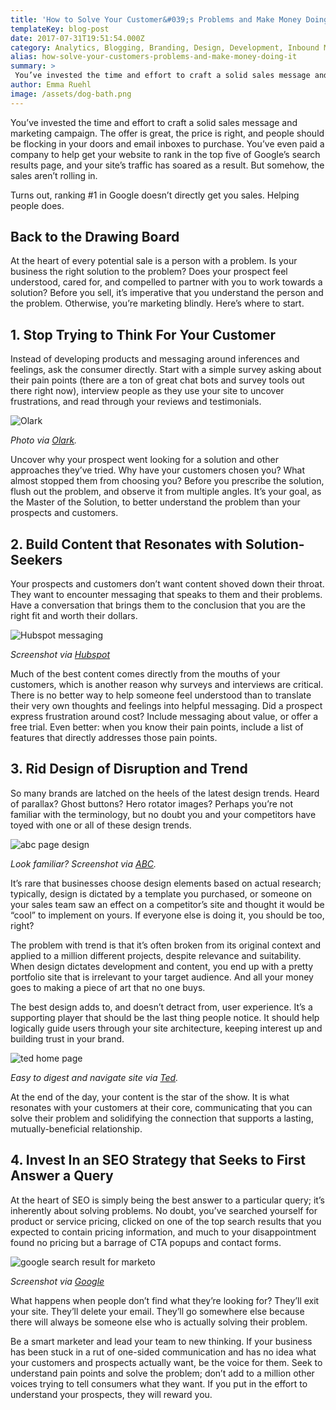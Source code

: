 ```yaml
---
title: 'How to Solve Your Customer&#039;s Problems and Make Money Doing It'
templateKey: blog-post
date: 2017-07-31T19:51:54.000Z
category: Analytics, Blogging, Branding, Design, Development, Inbound Marketing, Marketing, SEM and SEO, Strategy, UX Design
alias: how-solve-your-customers-problems-and-make-money-doing-it
summary: > 
 You’ve invested the time and effort to craft a solid sales message and marketing campaign. The offer is great, the price is right, and people should be flocking in your doors and email inboxes to purchase. You’ve even paid a company to help get your website to rank in the top five of Google’s search results page, and your site’s traffic has soared as a result. But somehow, the sales aren’t rolling in.  Turns out, ranking #1 in Google doesn’t directly get you sales. Helping people does.
author: Emma Ruehl
image: /assets/dog-bath.png
---
```


You’ve invested the time and effort to craft a solid sales message and marketing campaign. The offer is great, the price is right, and people should be flocking in your doors and email inboxes to purchase. You’ve even paid a company to help get your website to rank in the top five of Google’s search results page, and your site’s traffic has soared as a result. But somehow, the sales aren’t rolling in.

Turns out, ranking #1 in Google doesn’t directly get you sales. Helping people does.

Back to the Drawing Board
-------------------------

At the heart of every potential sale is a person with a problem. Is your business the right solution to the problem? Does your prospect feel understood, cared for, and compelled to partner with you to work towards a solution? Before you sell, it’s imperative that you understand the person and the problem. Otherwise, you’re marketing blindly. Here’s where to start.

1\. Stop Trying to Think For Your Customer
------------------------------------------

Instead of developing products and messaging around inferences and feelings, ask the consumer directly. Start with a simple survey asking about their pain points (there are a ton of great chat bots and survey tools out there right now), interview people as they use your site to uncover frustrations, and read through your reviews and testimonials.

![Olark](/assets/olark.png)

_Photo via [Olark](https://www.olark.com)._

Uncover why your prospect went looking for a solution and other approaches they’ve tried. Why have your customers chosen you? What almost stopped them from choosing you? Before you prescribe the solution, flush out the problem, and observe it from multiple angles. It’s your goal, as the Master of the Solution, to better understand the problem than your prospects and customers.

2\. Build Content that Resonates with Solution-Seekers
------------------------------------------------------

Your prospects and customers don’t want content shoved down their throat. They want to encounter messaging that speaks to them and their problems. Have a conversation that brings them to the conclusion that you are the right fit and worth their dollars.

![Hubspot messaging](/assets/hubspot-messaging.png)

_Screenshot via [Hubspot](https://www.hubspot.com/products/crm)_

Much of the best content comes directly from the mouths of your customers, which is another reason why surveys and interviews are critical. There is no better way to help someone feel understood than to translate their very own thoughts and feelings into helpful messaging. Did a prospect express frustration around cost? Include messaging about value, or offer a free trial. Even better: when you know their pain points, include a list of features that directly addresses those pain points.

3\. Rid Design of Disruption and Trend
--------------------------------------

So many brands are latched on the heels of the latest design trends. Heard of parallax? Ghost buttons? Hero rotator images? Perhaps you’re not familiar with the terminology, but no doubt you and your competitors have toyed with one or all of these design trends.

![abc page design](/assets/abc.png)

_Look familiar? Screenshot via [ABC](http://abc.go.com/)._

It’s rare that businesses choose design elements based on actual research; typically, design is dictated by a template you purchased, or someone on your sales team saw an effect on a competitor’s site and thought it would be “cool” to implement on yours. If everyone else is doing it, you should be too, right?

The problem with trend is that it’s often broken from its original context and applied to a million different projects, despite relevance and suitability. When design dictates development and content, you end up with a pretty portfolio site that is irrelevant to your target audience. And all your money goes to making a piece of art that no one buys.

The best design adds to, and doesn’t detract from, user experience. It’s a supporting player that should be the last thing people notice. It should help logically guide users through your site architecture, keeping interest up and building trust in your brand.

![ted home page](/assets/ted.png)

_Easy to digest and navigate site via [Ted](https://www.ted.com/)._

At the end of the day, your content is the star of the show. It is what resonates with your customers at their core, communicating that you can solve their problem and solidifying the connection that supports a lasting, mutually-beneficial relationship.

4\. Invest In an SEO Strategy that Seeks to First Answer a Query
----------------------------------------------------------------

At the heart of SEO is simply being the best answer to a particular query; it’s inherently about solving problems. No doubt, you’ve searched yourself for product or service pricing, clicked on one of the top search results that you expected to contain pricing information, and much to your disappointment found no pricing but a barrage of CTA popups and contact forms.

![google search result for marketo](/assets/serp-marketo.png)

_Screenshot via [Google](https://www.google.com/)_

What happens when people don’t find what they’re looking for? They’ll exit your site. They’ll delete your email. They’ll go somewhere else because there will always be someone else who is actually solving their problem.

Be a smart marketer and lead your team to new thinking. If your business has been stuck in a rut of one-sided communication and has no idea what your customers and prospects actually want, be the voice for them. Seek to understand pain points and solve the problem; don’t add to a million other voices trying to tell consumers what they want. If you put in the effort to understand your prospects, they will reward you.
